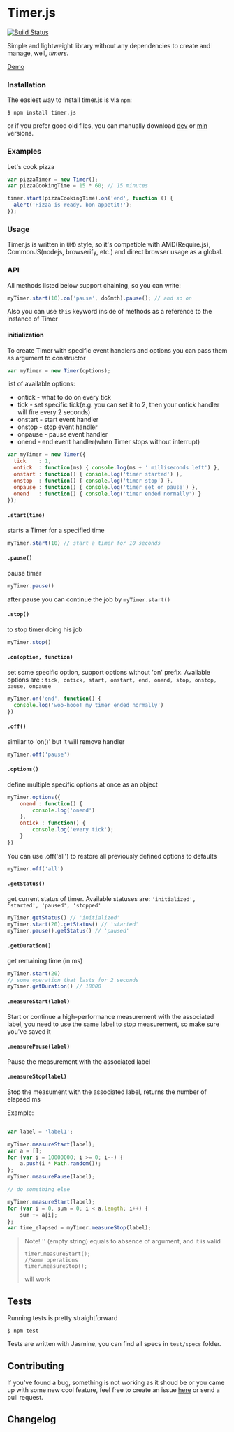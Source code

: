 # Timer.js
[![Build Status](https://travis-ci.org/husa/timer.js.svg?branch=master)](https://travis-ci.org/husa/timer.js)


Simple and lightweight library without any dependencies
 to create and manage, well, _timers_.

[Demo](https://husa.github.io/timer.js)

### Installation

The easiest way to install timer.js is via `npm`:

```console
$ npm install timer.js
```
or if you prefer good old files,
you can manually download [dev](https://raw.githubusercontent.com/husa/timer.js/master/dist/timer.js) or [min](https://raw.githubusercontent.com/husa/timer.js/master/dist/timer.min.js) versions.


### Examples

Let's cook pizza

```javascript
var pizzaTimer = new Timer();
var pizzaCookingTime = 15 * 60; // 15 minutes

timer.start(pizzaCookingTime).on('end', function () {
  alert('Pizza is ready, bon appetit!');
});
```

### Usage

Timer.js is written in ```UMD``` style, so it's compatible with AMD(Require.js), CommonJS(nodejs, browserify, etc.) and direct browser usage as a global.

### API

All methods listed below support chaining, so you can write:

```javascript
myTimer.start(10).on('pause', doSmth).pause(); // and so on
```

Also you can use ```this``` keyword inside of methods as a reference to the instance of Timer

#### initialization
To create Timer with specific event handlers and options you can pass them as argument to constructor

```javascript
var myTimer = new Timer(options);
```

list of available options:
* ontick - what to do on every tick
* tick - set specific tick(e.g. you can set it to 2, then your ontick handler will fire every 2 seconds)
* onstart - start event handler
* onstop - stop event handler
* onpause - pause event handler
* onend - end event handler(when Timer stops without interrupt)

```javascript
var myTimer = new Timer({
  tick    : 1,
  ontick  : function(ms) { console.log(ms + ' milliseconds left') },
  onstart : function() { console.log('timer started') },
  onstop  : function() { console.log('timer stop') },
  onpause : function() { console.log('timer set on pause') },
  onend   : function() { console.log('timer ended normally') }
});
```


#### `.start(time)`

starts a Timer for a specified time

```javascript
myTimer.start(10) // start a timer for 10 seconds
```

#### `.pause()`

pause timer

```javascript
myTimer.pause()
```
after pause you can continue the job by `myTimer.start()`

#### `.stop()`

to stop timer doing his job

```javaScript
myTimer.stop()
```

#### `.on(option, function)`

set some specific option,
support options without 'on' prefix. Available options are : ```tick, ontick, start, onstart, end, onend, stop, onstop, pause, onpause```

```javascript
myTimer.on('end', function() {
  console.log('woo-hooo! my timer ended normally')
})
```

#### `.off()`

similar to 'on()' but it will remove handler

```javascript
myTimer.off('pause')
```

#### `.options()`

define multiple specific options at once as an object


```javascript
myTimer.options({
    onend : function() {
        console.log('onend')
    },
    ontick : function() {
        console.log('every tick');
    }
})
```

You can use .off('all') to restore all previously defined options to defaults

```javascript
myTimer.off('all')
```

#### `.getStatus()`

get current status of timer. Available statuses are: ```'initialized', 'started', 'paused', 'stopped'```

```javaScript
myTimer.getStatus() // 'initialized'
myTimer.start(20).getStatus() // 'started'
myTimer.pause().getStatus() // 'paused'
```

#### `.getDuration()`

get remaining time (in ms)

```javaScript
myTimer.start(20)
// some operation that lasts for 2 seconds
myTimer.getDuration() // 18000
```

#### `.measureStart(label)`

Start or continue a high-performance measurement with the associated label, you need to use
the same label to stop measurement, so make sure you've saved it

#### `.measurePause(label)`

Pause the measurement with the associated label

#### `.measureStop(label)`

Stop the measument with the associated label, returns the number of elapsed ms

Example:

```javascript

var label = 'label1';

myTimer.measureStart(label);
var a = [];
for (var i = 10000000; i >= 0; i--) {
    a.push(i * Math.random());
};
myTimer.measurePause(label);

// do something else

myTimer.measureStart(label);
for (var i = 0, sum = 0; i < a.length; i++) {
    sum += a[i];
};
var time_elapsed = myTimer.measureStop(label);

```

> Note!
> '' (empty string) equals to absence of argument, and it is valid
> ```
> timer.measureStart();
> //some operations
> timer.measureStop();
> ```
> will work

## Tests
Running tests is pretty straightforward

```console
$ npm test
```
Tests are written with Jasmine, you can find all specs in `test/specs` folder.


## Contributing

If you've found a bug, something is not working as it shoud be or you came up with some new cool
feature, feel free to create an issue [here](http://github.com/husa/timer.js/issues "timer.js issues")
or send a pull request.


## Changelog
